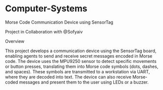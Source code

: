 # Computer-Systems
Morse Code Communication Device using SensorTag

Project in Collaboration with @Sofyaiv

Overview

This project develops a communication device using the SensorTag board, enabling agents to send and receive secret messages encoded in Morse code. The device uses the MPU9250 sensor to detect specific movements or button presses, translating them into Morse code symbols (dots, dashes, and spaces). These symbols are transmitted to a workstation via UART, where they are decoded into text. The device can also receive Morse-coded messages and present them to the user using LEDs or a buzzer.
